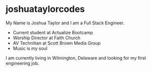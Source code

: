 # joshuataylorcodes
My Name is Joshua Taylor and I am a Full Stack Engineer.

- Current student at Actualize Bootcamp
- Worship Director at Faith Church
- AV Technitian at Scott Brown Media Group
- Music is my soul 

I am currently living in Wilmington, Delaware and looking for my first engineering job.
